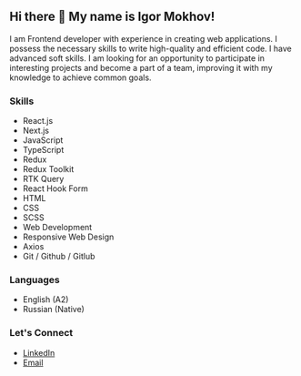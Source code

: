 ## Hi there 👋   My name is Igor Mokhov!

I am Frontend developer with experience in creating web applications. I possess the necessary skills to write high-quality and efficient code. I have advanced soft skills. I am looking for an opportunity to participate in interesting projects and become a part of a team, improving it with my knowledge to achieve common goals.

### Skills

- React.js
- Next.js
- JavaScript
- TypeScript
- Redux
- Redux Toolkit
- RTK Query
- React Hook Form
- HTML
- CSS
- SCSS
- Web Development
- Responsive Web Design
- Axios
- Git / Github / Gitlub

### Languages

- English (A2)
- Russian (Native)

### Let's Connect

- [LinkedIn](https://www.linkedin.com/in/igor-mokhov)
- [Email](mailto:igormokhovid@gmail.com)
